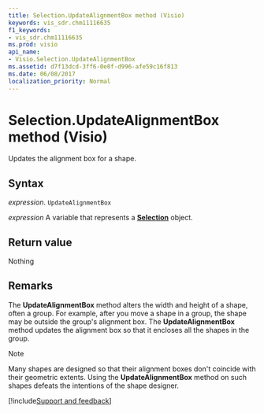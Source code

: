 ```yaml
---
title: Selection.UpdateAlignmentBox method (Visio)
keywords: vis_sdr.chm11116635
f1_keywords:
- vis_sdr.chm11116635
ms.prod: visio
api_name:
- Visio.Selection.UpdateAlignmentBox
ms.assetid: d7f13dcd-3ff6-0e0f-d996-afe59c16f813
ms.date: 06/08/2017
localization_priority: Normal
---
```



# Selection.UpdateAlignmentBox method (Visio)

Updates the alignment box for a shape.


## Syntax

_expression_. `UpdateAlignmentBox`

_expression_ A variable that represents a **[Selection](Visio.Selection.md)** object.


## Return value

Nothing


## Remarks

The **UpdateAlignmentBox** method alters the width and height of a shape, often a group. For example, after you move a shape in a group, the shape may be outside the group's alignment box. The **UpdateAlignmentBox** method updates the alignment box so that it encloses all the shapes in the group.


> [!NOTE] 
> Many shapes are designed so that their alignment boxes don't coincide with their geometric extents. Using the **UpdateAlignmentBox** method on such shapes defeats the intentions of the shape designer.

[!include[Support and feedback](~/includes/feedback-boilerplate.md)]